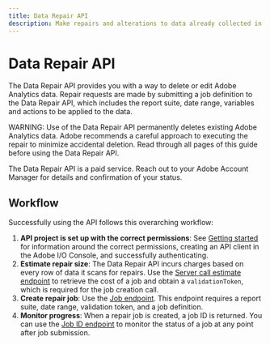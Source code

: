 ```yaml
---
title: Data Repair API
description: Make repairs and alterations to data already collected in a report suite.
---
```


# Data Repair API

The Data Repair API provides you with a way to delete or edit Adobe Analytics data.  Repair requests are made by submitting a job definition to the Data Repair API, which includes the report suite, date range, variables and actions to be applied to the data.

WARNING: Use of the Data Repair API permanently deletes existing Adobe Analytics data. Adobe recommends a careful approach to executing the repair to minimize accidental deletion. Read through all pages of this guide before using the Data Repair API.

The Data Repair API is a paid service. Reach out to your Adobe Account Manager for details and confirmation of your status.

## Workflow

Successfully using the API follows this overarching workflow:

1. **API project is set up with the correct permissions**: See [Getting started](../../getting-started/index.md) for information around the correct permissions, creating an API client in the Adobe I/O Console, and successfully authenticating.
2. **Estimate repair size**: The Data Repair API incurs charges based on every row of data it scans for repairs. Use the [Server call estimate endpoint](server-call-estimate.md) to retrieve the cost of a job and obtain a `validationToken`, which is required for the job creation call.
3. **Create repair job**: Use the [Job endpoint](job.md). This endpoint requires a report suite, date range, validation token, and a job definition.
4. **Monitor progress**: When a repair job is created, a job ID is returned. You can use the [Job ID endpoint](job-id.md) to monitor the status of a job at any point after job submission.

